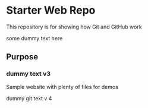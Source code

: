 # Starter Web Repo

This repository is for showing how Git and GitHub work

some dummy text here

## Purpose


### dummy text v3

Sample website with plenty of files for demos

dummy git text v 4
